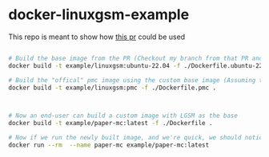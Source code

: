 # docker-linuxgsm-example

This repo is meant to show how [this pr](https://github.com/GameServerManagers/docker-linuxgsm/pull/36) could be used

```bash

# Build the base image from the PR (Checkout my branch from that PR and build the docker image there)
docker build -t example/linuxgsm:ubuntu-22.04 -f ./Dockerfile.ubuntu-2204 .

# Build the "offical" pmc image using the custom base image (Assuming this example repo is checked out, this image can be built right here)
docker build -t example/linuxgsm:pmc -f ./Dockerfile.pmc .



# Now an end-user can build a custom image with LGSM as the base
docker build -t example/paper-mc:latest -f ./Dockerfile .

# Now if we run the newly built image, and we're quick, we should notice each of the scripts in the hook dir get executed.
docker run --rm  --name paper-mc example/paper-mc:latest

```
